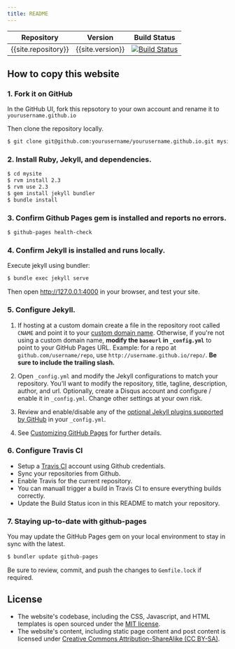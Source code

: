```yaml
---
title: README
---
```


Repository | Version | Build Status
---------- | ------- | ------------
{{site.repository}} | {{site.version}} | [![Build Status](https://travis-ci.org/jameswilson/jameswilson.github.io.svg?branch=master)](https://travis-ci.org/jameswilson/jameswilson.github.io)

## How to copy this website

### 1. Fork it on GitHub

In the GitHub UI, fork this repsotory to your own account and rename it to `yourusername.github.io`

Then clone the repository locally.

```bash
$ git clone git@github.com:yourusername/yourusername.github.io.git mysite
```


### 2. Install Ruby, Jekyll, and dependencies.

```bash
$ cd mysite
$ rvm install 2.3
$ rvm use 2.3
$ gem install jekyll bundler
$ bundle install
```


### 3. Confirm Github Pages gem is installed and reports no errors.

```bash
$ github-pages health-check
```


### 4. Confirm Jekyll is installed and runs locally.

Execute jekyll using bundler:

```bash
$ bundle exec jekyll serve
```

Then open <http://127.0.0.1:4000> in your browser, and test your site.


### 5. Configure Jekyll.

1. If hosting at a custom domain create a file in the repository root called `CNAME` and point it to your [custom domain name](https://help.github.com/articles/setting-up-a-custom-domain-with-github-pages). Otherwise, if you're not using a custom domain name, **modify the `baseurl` in `_config.yml`** to point to your GitHub Pages URL. Example: for a repo at `github.com/username/repo`, use `http://username.github.io/repo/`. **Be sure to include the trailing slash.**

3. Open `_config.yml` and modify the Jekyll configurations to match your repository.  You'll want to modify the repository, title, tagline, description, author, and url.  Optionally, create a Disqus account and configure / enable it in `_config.yml`. Change other settings at your own risk.

4. Review and enable/disable any of the [optional Jekyll plugins supported by GitHub](https://help.github.com/articles/configuring-jekyll-plugins/#optional-plugins) in your `_config.yml`.

5. See [Customizing GitHub Pages](https://help.github.com/categories/customizing-github-pages/) for further details.


### 6. Configure Travis CI

* Setup a [Travis CI](https://travis-ci.org/profile) account using Github credentials.
* Sync your repositories from Github.
* Enable Travis for the current repository.
* You can manuall trigger a build in Travis CI to ensure everything builds correctly.
* Update the Build Status icon in this README to match your repository.


### 7. Staying up-to-date with github-pages

You may update the GitHub Pages gem on your local environment to stay in sync with the latest.

```bash
$ bundler update github-pages
```

Be sure to review, commit, and push the changes to `Gemfile.lock` if required.

## License

* The website's codebase, including the CSS, Javascript, and HTML templates is open sourced under the [MIT license](LICENSE.md).
* The website's content, including static page content and post content is licensed under [Creative Commons Attribution-ShareAlike (CC BY-SA)](https://creativecommons.org/licenses/by-sa/4.0/).
